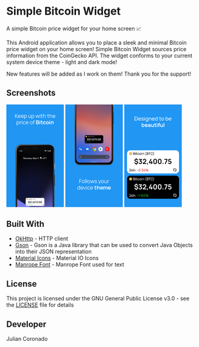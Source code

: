 # Simple Bitcoin Widget

A simple Bitcoin price widget for your home screen 📈

This Android application allows you to place a sleek and minimal Bitcoin price widget on your home screen! Simple Bitcoin Widget sources price information from the CoinGecko API.
The widget conforms to your current system device theme - light and dark mode!

New features will be added as I work on them! Thank you for the support!

## Screenshots

<p>
  <img src="screenshots/listing1_v2.png" width="30%">
  <img src="screenshots/listing2_v2.png" width="30%">
  <img src="screenshots/listing3_v2.png" width="30%">
</p>

## Built With
* [OkHttp](https://square.github.io/okhttp/) - HTTP client
* [Gson](https://github.com/google/gson) - Gson is a Java library that can be used to convert Java Objects into their JSON representation
* [Material Icons](https://material.io/resources/icons/) - Material IO Icons
* [Manrope Font](https://manropefont.com/) - Manrope Font used for text

## License
This project is licensed under the GNU General Public License v3.0 - see the [LICENSE](LICENSE) file for details

## Developer
Julian Coronado
